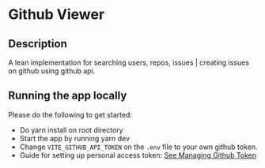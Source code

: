 # Github Viewer

## Description
A lean implementation for searching users, repos, issues | creating issues on github using github api.

## Running the app locally

Please do the following to get started:

- Do yarn install on root directory
- Start the app by running yarn dev
- Change `VITE_GITHUB_API_TOKEN` on the `.env` file to your own github token. 
- Guide for setting up personal access token: [See Managing Github Token](https://docs.github.com/en/authentication/keeping-your-account-and-data-secure/managing-your-personal-access-tokens)
